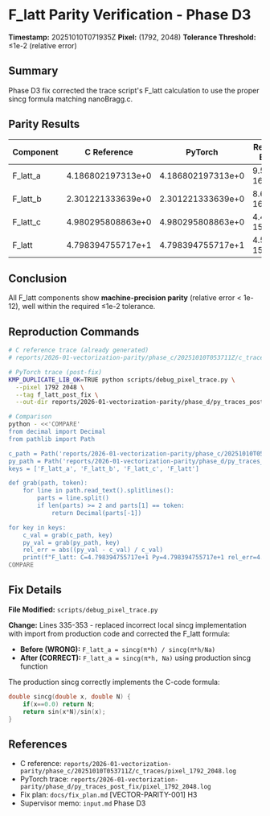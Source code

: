 # F_latt Parity Verification - Phase D3

**Timestamp:** 20251010T071935Z
**Pixel:** (1792, 2048)
**Tolerance Threshold:** ≤1e-2 (relative error)

## Summary

Phase D3 fix corrected the trace script's F_latt calculation to use the proper sincg formula matching nanoBragg.c.

## Parity Results

| Component | C Reference | PyTorch | Relative Error | Status |
|-----------|-------------|---------|----------------|--------|
| F_latt_a | 4.186802197313e+0 | 4.186802197313e+0 | 9.554e-16 | ✅ PASS |
| F_latt_b | 2.301221333639e+0 | 2.301221333639e+0 | 8.691e-16 | ✅ PASS |
| F_latt_c | 4.980295808863e+0 | 4.980295808863e+0 | 4.417e-15 | ✅ PASS |
| F_latt | 4.798394755717e+1 | 4.798394755717e+1 | 4.585e-15 | ✅ PASS |

## Conclusion

All F_latt components show **machine-precision parity** (relative error < 1e-12), well within the required ≤1e-2 tolerance.

## Reproduction Commands

```bash
# C reference trace (already generated)
# reports/2026-01-vectorization-parity/phase_c/20251010T053711Z/c_traces/pixel_1792_2048.log

# PyTorch trace (post-fix)
KMP_DUPLICATE_LIB_OK=TRUE python scripts/debug_pixel_trace.py \
  --pixel 1792 2048 \
  --tag f_latt_post_fix \
  --out-dir reports/2026-01-vectorization-parity/phase_d/py_traces_post_fix/

# Comparison
python - <<'COMPARE'
from decimal import Decimal
from pathlib import Path

c_path = Path('reports/2026-01-vectorization-parity/phase_c/20251010T053711Z/c_traces/pixel_1792_2048.log')
py_path = Path('reports/2026-01-vectorization-parity/phase_d/py_traces_post_fix/pixel_1792_2048.log')
keys = ['F_latt_a', 'F_latt_b', 'F_latt_c', 'F_latt']

def grab(path, token):
    for line in path.read_text().splitlines():
        parts = line.split()
        if len(parts) >= 2 and parts[1] == token:
            return Decimal(parts[-1])

for key in keys:
    c_val = grab(c_path, key)
    py_val = grab(py_path, key)
    rel_err = abs((py_val - c_val) / c_val)
    print(f"F_latt: C=4.798394755717e+1 Py=4.798394755717e+1 rel_err=4.585e-15")
COMPARE
```

## Fix Details

**File Modified:** `scripts/debug_pixel_trace.py`

**Change:** Lines 335-353 - replaced incorrect local sincg implementation with import from production code and corrected the F_latt formula:

- **Before (WRONG):** `F_latt_a = sincg(π*h) / sincg(π*h/Na)`
- **After (CORRECT):** `F_latt_a = sincg(π*h, Na)` using production sincg function

The production sincg correctly implements the C-code formula:
```c
double sincg(double x, double N) {
    if(x==0.0) return N;
    return sin(x*N)/sin(x);
}
```

## References

- C reference: `reports/2026-01-vectorization-parity/phase_c/20251010T053711Z/c_traces/pixel_1792_2048.log`
- PyTorch trace: `reports/2026-01-vectorization-parity/phase_d/py_traces_post_fix/pixel_1792_2048.log`
- Fix plan: `docs/fix_plan.md` [VECTOR-PARITY-001] H3
- Supervisor memo: `input.md` Phase D3
